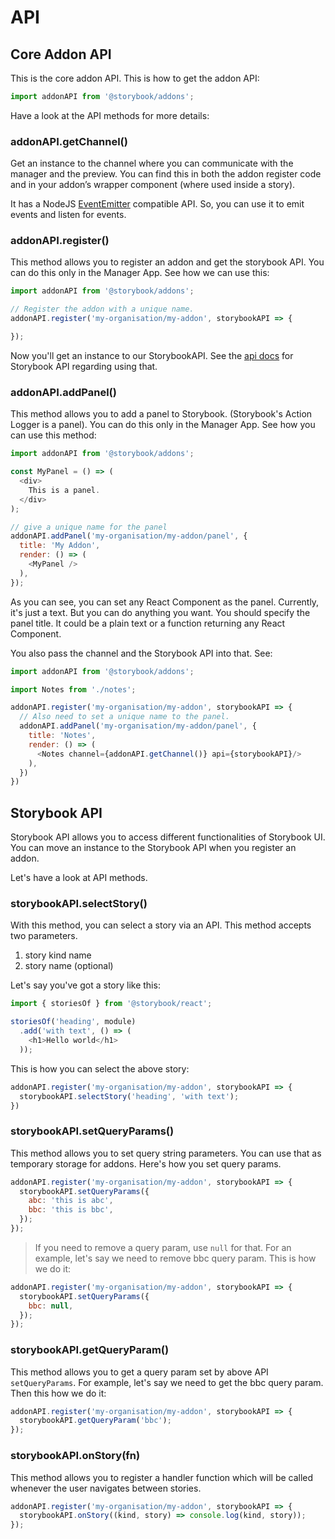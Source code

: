 # API

## Core Addon API

This is the core addon API. This is how to get the addon API:

```js
import addonAPI from '@storybook/addons';
```

Have a look at the API methods for more details:

### addonAPI.getChannel()

Get an instance to the channel where you can communicate with the manager and the preview. You can find this in both the addon register code and in your addon’s wrapper component (where used inside a story).

It has a NodeJS [EventEmitter](https://nodejs.org/api/events.html) compatible API. So, you can use it to emit events and listen for events.

### addonAPI.register()

This method allows you to register an addon and get the storybook API. You can do this only in the Manager App.
See how we can use this:

```js
import addonAPI from '@storybook/addons';

// Register the addon with a unique name.
addonAPI.register('my-organisation/my-addon', storybookAPI => {

});
```

Now you'll get an instance to our StorybookAPI. See the [api docs](/addons/api#storybook-api) for Storybook API regarding using that.

### addonAPI.addPanel()

This method allows you to add a panel to Storybook. (Storybook's Action Logger is a panel). You can do this only in the Manager App.
See how you can use this method:

```js
import addonAPI from '@storybook/addons';

const MyPanel = () => (
  <div>
    This is a panel.
  </div>
);

// give a unique name for the panel
addonAPI.addPanel('my-organisation/my-addon/panel', {
  title: 'My Addon',
  render: () => (
    <MyPanel />
  ),
});
```

As you can see, you can set any React Component as the panel. Currently, it's just a text. But you can do anything you want. You should specify the panel title. It could be a plain text or a function returning any React Component.

You also pass the channel and the Storybook API into that. See:

```js
import addonAPI from '@storybook/addons';

import Notes from './notes';

addonAPI.register('my-organisation/my-addon', storybookAPI => {
  // Also need to set a unique name to the panel.
  addonAPI.addPanel('my-organisation/my-addon/panel', {
    title: 'Notes',
    render: () => (
      <Notes channel={addonAPI.getChannel()} api={storybookAPI}/>
    ),
  })
})
```

## Storybook API

Storybook API allows you to access different functionalities of Storybook UI. You can move an instance to the Storybook API when you register an addon.

Let's have a look at API methods.

### storybookAPI.selectStory()

With this method, you can select a story via an API. This method accepts two parameters.

1.  story kind name
2.  story name (optional)

Let's say you've got a story like this:

```js
import { storiesOf } from '@storybook/react';

storiesOf('heading', module)
  .add('with text', () => (
    <h1>Hello world</h1>
  ));
```

This is how you can select the above story:

```js
addonAPI.register('my-organisation/my-addon', storybookAPI => {
  storybookAPI.selectStory('heading', 'with text');
})
```

### storybookAPI.setQueryParams()

This method allows you to set query string parameters. You can use that as temporary storage for addons. Here's how you set query params.

```js
addonAPI.register('my-organisation/my-addon', storybookAPI => {
  storybookAPI.setQueryParams({
    abc: 'this is abc',
    bbc: 'this is bbc',
  });
});
```

> If you need to remove a query param, use `null` for that. For an example, let's say we need to remove bbc query param. This is how we do it:

```js
addonAPI.register('my-organisation/my-addon', storybookAPI => {
  storybookAPI.setQueryParams({
    bbc: null,
  });
});
```

### storybookAPI.getQueryParam()

This method allows you to get a query param set by above API `setQueryParams`. For example, let's say we need to get the bbc query param. Then this how we do it:

```js
addonAPI.register('my-organisation/my-addon', storybookAPI => {
  storybookAPI.getQueryParam('bbc');
});
```

### storybookAPI.onStory(fn)

This method allows you to register a handler function which will be called whenever the user navigates between stories.

```js
addonAPI.register('my-organisation/my-addon', storybookAPI => {
  storybookAPI.onStory((kind, story) => console.log(kind, story));
});
```
